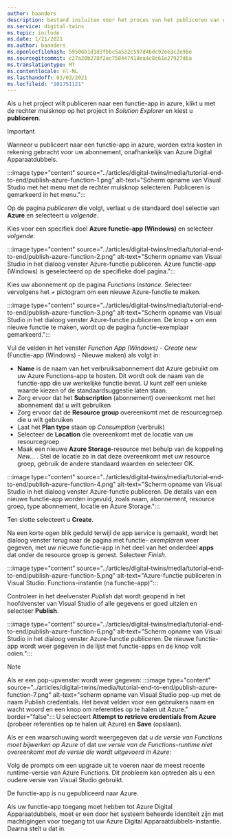 ```yaml
---
author: baanders
description: bestand insluiten voor het proces van het publiceren van een Azure-functie vanuit Visual Studio
ms.service: digital-twins
ms.topic: include
ms.date: 1/21/2021
ms.author: baanders
ms.openlocfilehash: 59506b1d1d3fbbc5a532c597d46dc92ee3c2e98e
ms.sourcegitcommit: c27a20b278f2ac758447418ea4c8c61e27927d6a
ms.translationtype: MT
ms.contentlocale: nl-NL
ms.lasthandoff: 03/03/2021
ms.locfileid: "101751121"
---
```

Als u het project wilt publiceren naar een functie-app in azure, klikt u met de rechter muisknop op het project in *Solution Explorer* en kiest u **publiceren**.

> [!IMPORTANT] 
> Wanneer u publiceert naar een functie-app in azure, worden extra kosten in rekening gebracht voor uw abonnement, onafhankelijk van Azure Digital Apparaatdubbels.

:::image type="content" source="../articles/digital-twins/media/tutorial-end-to-end/publish-azure-function-1.png" alt-text="Scherm opname van Visual Studio met het menu met de rechter muisknop selecteren. Publiceren is gemarkeerd in het menu.":::

Op de pagina *publiceren* die volgt, verlaat u de standaard doel selectie van **Azure** en selecteert u *volgende*. 

Kies voor een specifiek doel **Azure functie-app (Windows)** en selecteer *volgende*.

:::image type="content" source="../articles/digital-twins/media/tutorial-end-to-end/publish-azure-function-2.png" alt-text="Scherm opname van Visual Studio in het dialoog venster Azure-functie publiceren. Azure functie-app (Windows) is geselecteerd op de specifieke doel pagina.":::

Kies uw abonnement op de pagina *Functions Instance*. Selecteer vervolgens het *+* pictogram om een nieuwe Azure-functie te maken.

:::image type="content" source="../articles/digital-twins/media/tutorial-end-to-end/publish-azure-function-3.png" alt-text="Scherm opname van Visual Studio in het dialoog venster Azure-functie publiceren. De knop + om een nieuwe functie te maken, wordt op de pagina functie-exemplaar gemarkeerd.":::

Vul de velden in het venster *Function App (Windows) - Create new* (Functie-app (Windows) - Nieuwe maken) als volgt in:
* **Name** is de naam van het verbruiksabonnement dat Azure gebruikt om uw Azure Functions-app te hosten. Dit wordt ook de naam van de functie-app die uw werkelijke functie bevat. U kunt zelf een unieke waarde kiezen of de standaardsuggestie laten staan.
* Zorg ervoor dat het **Subscription** (abonnement) overeenkomt met het abonnement dat u wilt gebruiken 
* Zorg ervoor dat de **Resource group** overeenkomt met de resourcegroep die u wilt gebruiken
* Laat het **Plan type** staan op *Consumption* (verbruik)
* Selecteer de **Location** die overeenkomt met de locatie van uw resourcegroep
* Maak een nieuwe **Azure Storage**-resource met behulp van de koppeling *New...* . Stel de locatie zo in dat deze overeenkomt met uw resource groep, gebruik de andere standaard waarden en selecteer OK.

:::image type="content" source="../articles/digital-twins/media/tutorial-end-to-end/publish-azure-function-4.png" alt-text="Scherm opname van Visual Studio in het dialoog venster Azure-functie publiceren. De details van een nieuwe functie-app worden ingevuld, zoals naam, abonnement, resource groep, type abonnement, locatie en Azure Storage.":::

Ten slotte selecteert u **Create**.

Na een korte ogen blik geduld terwijl de app service is gemaakt, wordt het dialoog venster terug naar de pagina met functie- *exemplaren* weer gegeven, met uw nieuwe functie-app in het deel van het onderdeel **apps** dat onder de resource groep is genest. Selecteer *Finish*.

:::image type="content" source="../articles/digital-twins/media/tutorial-end-to-end/publish-azure-function-5.png" alt-text="Azure-functie publiceren in Visual Studio: Functions-instantie (na functie-app)":::

Controleer in het deelvenster *Publish* dat wordt geopend in het hoofdvenster van Visual Studio of alle gegevens er goed uitzien en selecteer **Publish**.

:::image type="content" source="../articles/digital-twins/media/tutorial-end-to-end/publish-azure-function-6.png" alt-text="Scherm opname van Visual Studio in het dialoog venster Azure-functie publiceren. De nieuwe functie-app wordt weer gegeven in de lijst met functie-apps en de knop volt ooien.":::

> [!NOTE]
> Als er een pop-upvenster wordt weer gegeven: :::image type="content" source="../articles/digital-twins/media/tutorial-end-to-end/publish-azure-function-7.png" alt-text="scherm opname van Visual Studio pop-up met de naam Publish credentials. Het bevat velden voor een gebruikers naam en wacht woord en een knop om referenties op te halen uit Azure." border="false":::
> U selecteert **Attempt to retrieve credentials from Azure** (probeer referenties op te halen uit Azure) en **Save** (opslaan).
>
> Als er een waarschuwing wordt weergegeven dat *u de versie van Functions moet bijwerken op Azure* of dat *uw versie van de Functions-runtime niet overeenkomt met de versie die wordt uitgevoerd in Azure*:
>
> Volg de prompts om een upgrade uit te voeren naar de meest recente runtime-versie van Azure Functions. Dit probleem kan optreden als u een oudere versie van Visual Studio gebruikt.

De functie-app is nu gepubliceerd naar Azure. 

Als uw functie-app toegang moet hebben tot Azure Digital Apparaatdubbels, moet er een door het systeem beheerde identiteit zijn met machtigingen voor toegang tot uw Azure Digital Apparaatdubbels-instantie. Daarna stelt u dat in.

